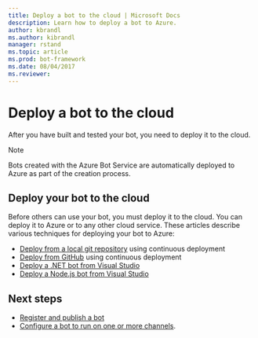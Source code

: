 ```yaml
---
title: Deploy a bot to the cloud | Microsoft Docs
description: Learn how to deploy a bot to Azure.
author: kbrandl
ms.author: kibrandl
manager: rstand
ms.topic: article
ms.prod: bot-framework
ms.date: 08/04/2017
ms.reviewer:
---
```

# Deploy a bot to the cloud

After you have built and tested your bot, you need to deploy it to the cloud.

> [!NOTE]
> Bots created with the Azure Bot Service are automatically deployed to Azure as part of the creation process.

## Deploy your bot to the cloud

Before others can use your bot, you must deploy it to the cloud. You can deploy it to Azure or to any other cloud service. These articles describe various techniques for deploying your bot to Azure: 

- [Deploy from a local git repository](~/deploy-bot-local-git.md) using continuous deployment
- [Deploy from GitHub](~/deploy-bot-github.md) using continuous deployment
- [Deploy a .NET bot from Visual Studio](~/deploy-dotnet-bot-visual-studio.md) 
- [Deploy a Node.js bot from Visual Studio](~/deploy-nodejs-bot-visual-studio.md)

## Next steps
* [Register and publish a bot](portal-register-bot.md)
* [Configure a bot to run on one or more channels](~/portal-configure-channels.md).
